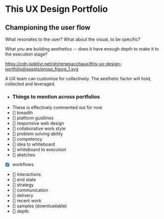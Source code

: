 # This UX Design Portfolio
## Championing the user flow

What resonates to the user? What about the visual, to be specific? 

What you are building aesthetics -- does it have enough depth to make it to the execution stage?

https://cdn.jsdelivr.net/gh/renepacchaux/this-ux-design-portfolio@assets/prose_figure_1.svg

A UX team can customize for collectively.  The aesthetic factor will hold, collected and leveraged.


- ### Things to mention across portfolios
- These is effectively commented out for now
- [] breadth
- [] platform guidlines
- [] responsive web design
- [] collaborative work style
- [] problem solving ability
- [] competency
- [] idea to whiteboard
- [] whiteboard to execution
- [] sketches
- [x] workflows
- [] interactions
- [] end state
- [] strategy
- [] communication
- [] delivery
- [] recent work
- [] samples (downloadable)
- [] depth
